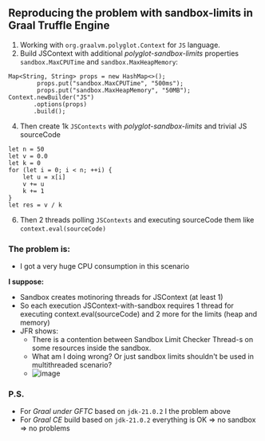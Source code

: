 ## Reproducing the problem with sandbox-limits in Graal Truffle Engine

1. Working with `org.graalvm.polyglot.Context` for `JS` language.
2. Build JSContext with additional _polyglot-sandbox-limits_ properties `sandbox.MaxCPUTime` and `sandbox.MaxHeapMemory`:
  ```
  Map<String, String> props = new HashMap<>();
          props.put("sandbox.MaxCPUTime", "500ms");
          props.put("sandbox.MaxHeapMemory", "50MB");
  Context.newBuilder("JS")
         .options(props)
         .build();
  ```
4. Then create 1k `JSContexts` with _polyglot-sandbox-limits_ and trivial JS sourceCode
```
let n = 50
let v = 0.0
let k = 0
for (let i = 0; i < n; ++i) {
    let u = x[i]
    v += u
    k += 1
}
let res = v / k
```
6. Then 2 threads polling `JSContexts` and executing sourceCode them like `context.eval(sourceCode)`

### The problem is:
- I got a very huge CPU consumption in this scenario

**I suppose:**
- Sandbox creates motinoring threads for JSContext (at least 1)
- So each execution JSContext-with-sandbox  requires 1 thread for executing  context.eval(sourceCode)  and 2 more for the limits (heap and memory)
- JFR shows:
  - There is a contention between Sandbox Limit Checker Thread-s on some resources inside the sandbox.
  - What am I doing wrong? Or just sandbox limits shouldn't be used in multithreaded scenario?
  - ![image](https://github.com/user-attachments/assets/f64932aa-547a-4689-9fe0-098156005356)
  
### P.S.
- For _Graal under GFTC_ based on `jdk-21.0.2` I the problem above
- For _Graal CE_ build based on `jdk-21.0.2` everything is OK => no sandbox => no problems
